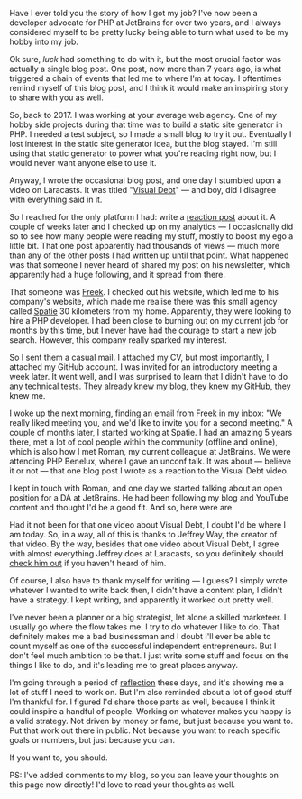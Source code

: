 Have I ever told you the story of how I got my job? I've now been a developer advocate for PHP at JetBrains for over two years, and I always considered myself to be pretty lucky being able to turn what used to be my hobby into my job.

Ok sure, _luck_ had something to do with it, but the most crucial factor was actually a single blog post. One post, now more than 7 years ago, is what triggered a chain of events that led me to where I'm at today. I oftentimes remind myself of this blog post, and I think it would make an inspiring story to share with you as well.

So, back to 2017. I was working at your average web agency. One of my hobby side projects during that time was to build a static site generator in PHP. I needed a test subject, so I made a small blog to try it out. Eventually I lost interest in the static site generator idea, but the blog stayed. I'm still using that static generator to power what you're reading right now, but I would never want anyone else to use it.

Anyway, I wrote the occasional blog post, and one day I stumbled upon a video on Laracasts. It was titled "[Visual Debt](https://laracasts.com/series/php-bits/episodes/1)" — and boy, did I disagree with everything said in it. 

So I reached for the only platform I had: write a [reaction post](https://stitcher.io/blog/a-programmers-cognitive-load) about it. A couple of weeks later and I checked up on my analytics — I occasionally did so to see how many people were reading my stuff, mostly to boost my ego a little bit. That one post apparently had thousands of views — much more than any of the other posts I had written up until that point. What happened was that someone I never heard of shared my post on his newsletter, which apparently had a huge following, and it spread from there.

That someone was [Freek](https://freek.dev/). I checked out his website, which led me to his company's website, which made me realise there was this small agency called [Spatie](https://spatie.be/) 30 kilometers from my home. Apparently, they were looking to hire a PHP developer. I had been close to burning out on my current job for months by this time, but I never have had the courage to start a new job search. However, this company really sparked my interest. 

So I sent them a casual mail. I attached my CV, but most importantly, I attached my GitHub account. I was invited for an introductory meeting a week later. It went well, and I was surprised to learn that I didn't have to do any technical tests. They already knew my blog, they knew my GitHub, they knew me. 

I woke up the next morning, finding an email from Freek in my inbox: "We really liked meeting you, and we'd like to invite you for a second meeting." A couple of months later, I started working at Spatie. I had an amazing 5 years there, met a lot of cool people within the community (offline and online), which is also how I met Roman, my current colleague at JetBrains. We were attending PHP Benelux, where I gave an unconf talk. It was about — believe it or not — that one blog post I wrote as a reaction to the Visual Debt video.

I kept in touch with Roman, and one day we started talking about an open position for a DA at JetBrains. He had been following my blog and YouTube content and thought I'd be a good fit. And so, here were are.

Had it not been for that one video about Visual Debt, I doubt I'd be where I am today. So, in a way, all of this is thanks to Jeffrey Way, the creator of that video. By the way, besides that one video about Visual Debt, I agree with almost everything Jeffrey does at Laracasts, so you definitely should [check him out](https://laracasts.com/) if you haven't heard of him.

Of course, I also have to thank myself for writing — I guess? I simply wrote whatever I wanted to write back then, I didn't have a content plan, I didn't have a strategy. I kept writing, and apparently it worked out pretty well. 

I've never been a planner or a big strategist, let alone a skilled marketeer. I usually go where the flow takes me. I try to do whatever I like to do. That definitely makes me a bad businessman and I doubt I'll ever be able to count myself as one of the successful independent entrepreneurs. But I don't feel much ambition to be that. I just write some stuff and focus on the things I like to do, and it's leading me to great places anyway.

I'm going through a period of [reflection](https://stitcher.io/blog/twitter-exit) these days, and it's showing me a lot of stuff I need to work on. But I'm also reminded about a lot of good stuff I'm thankful for. I figured I'd share those parts as well, because I think it could inspire a handful of people. Working on whatever makes you happy is a valid strategy. Not driven by money or fame, but just because you want to. Put that work out there in public. Not because you want to reach specific goals or numbers, but just because you can.

If you want to, you should.

PS: I've added comments to my blog, so you can leave your thoughts on this page now directly! I'd love to read your thoughts as well.
